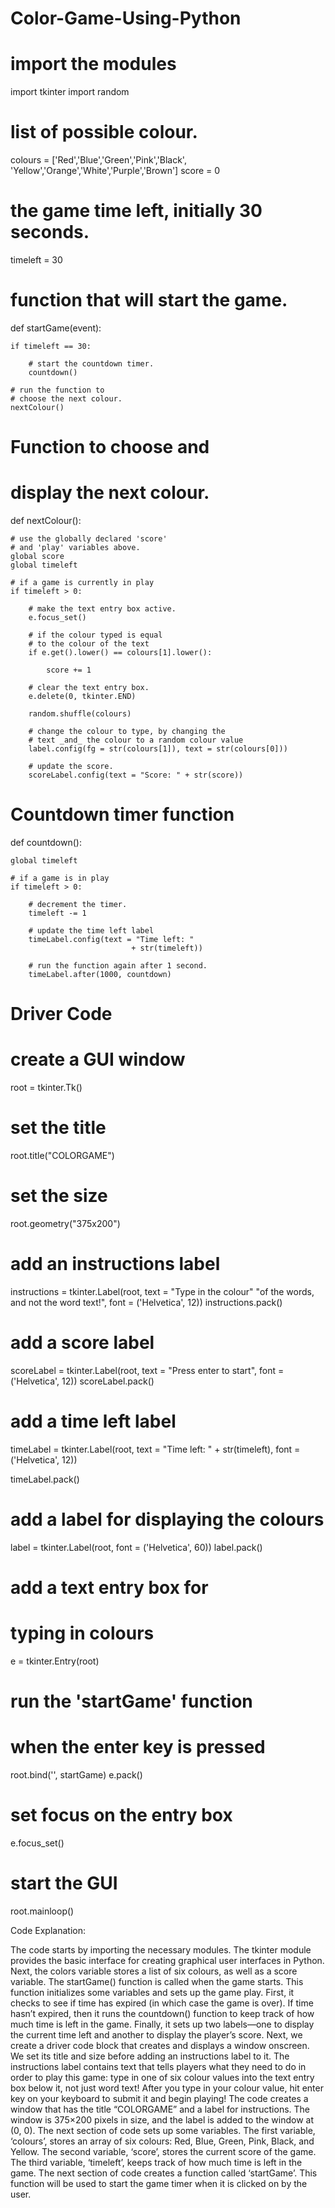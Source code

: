 # Color-Game-Using-Python
# import the modules
import tkinter
import random
 
# list of possible colour.
colours = ['Red','Blue','Green','Pink','Black',
           'Yellow','Orange','White','Purple','Brown']
score = 0
 
# the game time left, initially 30 seconds.
timeleft = 30
 
# function that will start the game.
def startGame(event):
     
    if timeleft == 30:
         
        # start the countdown timer.
        countdown()
         
    # run the function to
    # choose the next colour.
    nextColour()
 
# Function to choose and
# display the next colour.
def nextColour():
 
    # use the globally declared 'score'
    # and 'play' variables above.
    global score
    global timeleft
 
    # if a game is currently in play
    if timeleft > 0:
 
        # make the text entry box active.
        e.focus_set()
 
        # if the colour typed is equal
        # to the colour of the text
        if e.get().lower() == colours[1].lower():
             
            score += 1
 
        # clear the text entry box.
        e.delete(0, tkinter.END)
         
        random.shuffle(colours)
         
        # change the colour to type, by changing the
        # text _and_ the colour to a random colour value
        label.config(fg = str(colours[1]), text = str(colours[0]))
         
        # update the score.
        scoreLabel.config(text = "Score: " + str(score))
 
 
# Countdown timer function
def countdown():
 
    global timeleft
 
    # if a game is in play
    if timeleft > 0:
 
        # decrement the timer.
        timeleft -= 1
         
        # update the time left label
        timeLabel.config(text = "Time left: "
                               + str(timeleft))
                                
        # run the function again after 1 second.
        timeLabel.after(1000, countdown)
 
 
# Driver Code
 
# create a GUI window
root = tkinter.Tk()
 
# set the title
root.title("COLORGAME")
 
# set the size
root.geometry("375x200")
 
# add an instructions label
instructions = tkinter.Label(root, text = "Type in the colour"
                        "of the words, and not the word text!",
                                      font = ('Helvetica', 12))
instructions.pack()
 
# add a score label
scoreLabel = tkinter.Label(root, text = "Press enter to start",
                                      font = ('Helvetica', 12))
scoreLabel.pack()
 
# add a time left label
timeLabel = tkinter.Label(root, text = "Time left: " +
              str(timeleft), font = ('Helvetica', 12))
               
timeLabel.pack()
 
# add a label for displaying the colours
label = tkinter.Label(root, font = ('Helvetica', 60))
label.pack()
 
# add a text entry box for
# typing in colours
e = tkinter.Entry(root)
 
# run the 'startGame' function
# when the enter key is pressed
root.bind('<Return>', startGame)
e.pack()
 
# set focus on the entry box
e.focus_set()
 
# start the GUI
root.mainloop()



Code Explanation:

The code starts by importing the necessary modules.
The tkinter module provides the basic interface for creating graphical user interfaces in Python.
Next, the colors variable stores a list of six colours, as well as a score variable.
The startGame() function is called when the game starts.
This function initializes some variables and sets up the game play.
First, it checks to see if time has expired (in which case the game is over).
If time hasn’t expired, then it runs the countdown() function to keep track of how much time is left in the game.
Finally, it sets up two labels—one to display the current time left and another to display the player’s score.
Next, we create a driver code block that creates and displays a window onscreen.
We set its title and size before adding an instructions label to it.
The instructions label contains text that tells players what they need to do in order to play this game: type in one of six colour values into the text entry box below it, not just word text!
After you type in your colour value, hit enter key on your keyboard to submit it and begin playing!
The code creates a window that has the title “COLORGAME” and a label for instructions.
The window is 375×200 pixels in size, and the label is added to the window at (0, 0).
The next section of code sets up some variables.
The first variable, ‘colours’, stores an array of six colours: Red, Blue, Green, Pink, Black, and Yellow.
The second variable, ‘score’, stores the current score of the game.
The third variable, ‘timeleft’, keeps track of how much time is left in the game.
The next section of code creates a function called ‘startGame’.
This function will be used to start the game timer when it is clicked on by the user.
